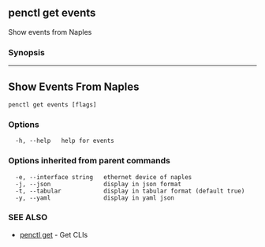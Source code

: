 ## penctl get events

Show events from Naples

### Synopsis



------------------------------
 Show Events From Naples 
------------------------------


```
penctl get events [flags]
```

### Options

```
  -h, --help   help for events
```

### Options inherited from parent commands

```
  -e, --interface string   ethernet device of naples
  -j, --json               display in json format
  -t, --tabular            display in tabular format (default true)
  -y, --yaml               display in yaml json
```

### SEE ALSO
* [penctl get](penctl_get.md)	 - Get CLIs

